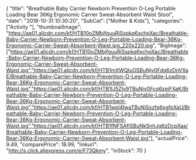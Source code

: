 {
	"title": "Breathable Baby Carrier Newborn Prevention O-Leg Portable Loading Bear 36Kg Ergonomic Carrier Sweat-Absorbent Waist Stool",
	"date": "2018-10-31 10:30:20",
	"SubCat": ["Mother & Kids"],
	"categories": ["Activity "],
	"thumbnailImage": "https://ae01.alicdn.com/kf/HTB10oZMbjfguuRjSspkq6xchpXac/Breathable-Baby-Carrier-Newborn-Prevention-O-Leg-Portable-Loading-Bear-36Kg-Ergonomic-Carrier-Sweat-Absorbent-Waist.jpg_220x220.jpg",
	"BigImage": ["https://ae01.alicdn.com/kf/HTB10oZMbjfguuRjSspkq6xchpXac/Breathable-Baby-Carrier-Newborn-Prevention-O-Leg-Portable-Loading-Bear-36Kg-Ergonomic-Carrier-Sweat-Absorbent-Waist.jpg","https://ae01.alicdn.com/kf/HTB1mXWQIuOSBuNjy0Fdq6zDnVXaE/Breathable-Baby-Carrier-Newborn-Prevention-O-Leg-Portable-Loading-Bear-36Kg-Ergonomic-Carrier-Sweat-Absorbent-Waist.jpg","https://ae01.alicdn.com/kf/HTB1IJ5ZIv9TBuNjy0Fcq6zeiFXaK/Breathable-Baby-Carrier-Newborn-Prevention-O-Leg-Portable-Loading-Bear-36Kg-Ergonomic-Carrier-Sweat-Absorbent-Waist.jpg","https://ae01.alicdn.com/kf/HTB1wpl4IwaTBuNjSszfq6xgfpXaU/Breathable-Baby-Carrier-Newborn-Prevention-O-Leg-Portable-Loading-Bear-36Kg-Ergonomic-Carrier-Sweat-Absorbent-Waist.jpg","https://ae01.alicdn.com/kf/HTB1fNFSAfiSBuNkSnhJq6zDcpXaa/Breathable-Baby-Carrier-Newborn-Prevention-O-Leg-Portable-Loading-Bear-36Kg-Ergonomic-Carrier-Sweat-Absorbent-Waist.jpg"],
	"actualPrice": 9.49,
	"comparePrice": 18.99,
	"linkurl": "http://s.click.aliexpress.com/e/F73Qkmy",
	"inStock": 70
}
